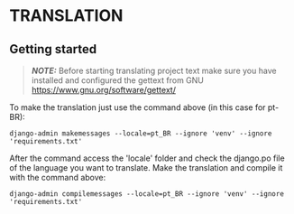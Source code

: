 # TRANSLATION


## Getting started
> **_NOTE:_** Before starting translating project text make sure you have installed and configured the gettext from GNU
https://www.gnu.org/software/gettext/ 

To  make the translation just use the command above (in this case for pt-BR):
```
django-admin makemessages --locale=pt_BR --ignore 'venv' --ignore 'requirements.txt'
```

After the command access the 'locale' folder and check the django.po file of the language
you want to translate. Make the translation and compile it with the command above:
```
django-admin compilemessages --locale=pt_BR --ignore 'venv' --ignore 'requirements.txt'
```